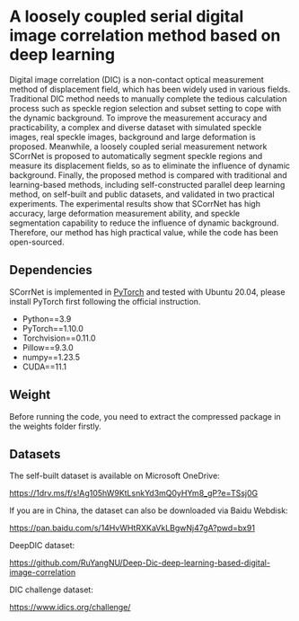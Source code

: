# A loosely coupled serial digital image correlation method based on deep learning

Digital image correlation (DIC) is a non-contact optical measurement method of displacement field, which has been widely used in various fields. Traditional DIC method needs to manually complete the tedious calculation process such as speckle region selection and subset setting to cope with the dynamic background. To improve the measurement accuracy and practicability, a complex and diverse dataset with simulated speckle images, real speckle images, background and large deformation is proposed. Meanwhile, a loosely coupled serial measurement network SCorrNet is proposed to automatically segment speckle regions and measure its displacement fields, so as to eliminate the influence of dynamic background. Finally, the proposed method is compared with traditional and learning-based methods, including self-constructed parallel deep learning method, on self-built and public datasets, and validated in two practical experiments. The experimental results show that SCorrNet has high accuracy, large deformation measurement ability, and speckle segmentation capability to reduce the influence of dynamic background. Therefore, our method has high practical value, while the code has been open-sourced.

## Dependencies

SCorrNet is implemented in [PyTorch](https://pytorch.org/) and tested with Ubuntu 20.04, please install PyTorch first following the official instruction.

- Python==3.9
- PyTorch==1.10.0
- Torchvision==0.11.0
- Pillow==9.3.0
- numpy==1.23.5
- CUDA==11.1

## Weight

Before running the code, you need to extract the compressed package in the weights folder firstly.

## Datasets

The self-built dataset is available on Microsoft OneDrive:

https://1drv.ms/f/s!Ag105hW9KtLsnkYd3mQ0yHYm8_gP?e=TSsj0G

If you are in China, the dataset can also be downloaded via Baidu Webdisk:

https://pan.baidu.com/s/14HvWHtRXKaVkLBgwNj47gA?pwd=bx91

DeepDIC dataset:

https://github.com/RuYangNU/Deep-Dic-deep-learning-based-digital-image-correlation

DIC challenge dataset:

https://www.idics.org/challenge/
